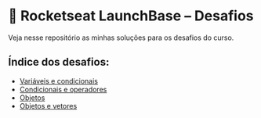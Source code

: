 # 	:rocket: Rocketseat LaunchBase – Desafios

Veja nesse repositório as minhas soluções para os desafios do curso. 

## Índice dos desafios:

* [Variáveis e condicionais](https://github.com/dhiego-gomes/rocketseat-launchbase-desafios/tree/master/01-variaveis-operadores)
* <a href="#">Condicionais e operadores</a>
* <a href="#">Objetos</a>
* <a href="#">Objetos e vetores</a>
